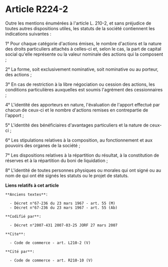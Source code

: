 # Article R224-2

Outre les mentions énumérées à l'article L. 210-2, et sans préjudice de toutes autres dispositions utiles, les statuts de la
société contiennent les indications suivantes : 

1° Pour chaque catégorie d'actions émises, le nombre d'actions et la nature des droits particuliers attachés à celles-ci et,
selon le cas, la part de capital social qu'elle représente ou la valeur nominale des actions qui la composent ; 

2° La forme, soit exclusivement nominative, soit nominative ou au porteur, des actions ; 

3° En cas de restriction à la libre négociation ou cession des actions, les conditions particulières auxquelles est soumis
l'agrément des cessionnaires ; 

4° L'identité des apporteurs en nature, l'évaluation de l'apport effectué par chacun de ceux-ci et le nombre d'actions
remises en contrepartie de l'apport ; 

5° L'identité des bénéficiaires d'avantages particuliers et la nature de ceux-ci ; 

6° Les stipulations relatives à la composition, au fonctionnement et aux pouvoirs des organes de la société ; 

7° Les dispositions relatives à la répartition du résultat, à la constitution de réserves et à la répartition du boni de
liquidation ; 

8° L'identité de toutes personnes physiques ou morales qui ont signé ou au nom de qui ont été signés les statuts ou le projet
de statuts.

**Liens relatifs à cet article**

	**Anciens textes**:

	  - Décret n°67-236 du 23 mars 1967 - art. 55 (M)
	  - Décret n°67-236 du 23 mars 1967 - art. 55 (Ab)

	**Codifié par**:

	  - Décret n°2007-431 2007-03-25 JORF 27 mars 2007

	**Cite**:

	  - Code de commerce - art. L210-2 (V)

	**Cité par**:

	  - Code de commerce - art. R210-10 (V)

